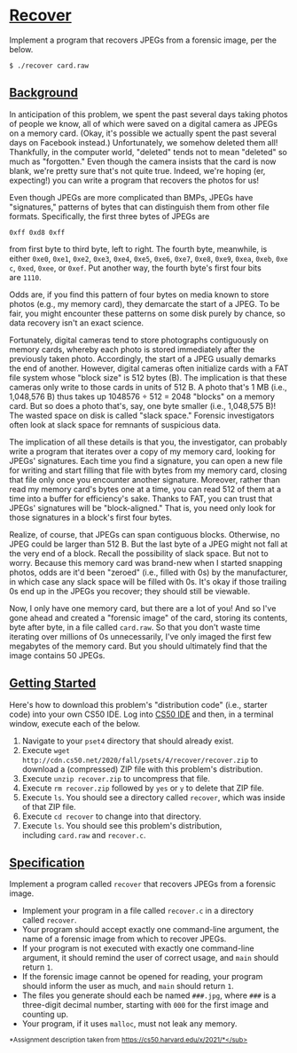[Recover](https://cs50.harvard.edu/x/2021/psets/4/recover/#recover)
===================================================================

Implement a program that recovers JPEGs from a forensic image, per the below.

```
$ ./recover card.raw

```

[Background](https://cs50.harvard.edu/x/2021/psets/4/recover/#background)
-------------------------------------------------------------------------

In anticipation of this problem, we spent the past several days taking photos of people we know, all of which were saved on a digital camera as JPEGs on a memory card. (Okay, it's possible we actually spent the past several days on Facebook instead.) Unfortunately, we somehow deleted them all! Thankfully, in the computer world, "deleted" tends not to mean "deleted" so much as "forgotten." Even though the camera insists that the card is now blank, we're pretty sure that's not quite true. Indeed, we're hoping (er, expecting!) you can write a program that recovers the photos for us!

Even though JPEGs are more complicated than BMPs, JPEGs have "signatures," patterns of bytes that can distinguish them from other file formats. Specifically, the first three bytes of JPEGs are

```
0xff 0xd8 0xff

```

from first byte to third byte, left to right. The fourth byte, meanwhile, is either `0xe0`, `0xe1`, `0xe2`, `0xe3`, `0xe4`, `0xe5`, `0xe6`, `0xe7`, `0xe8`, `0xe9`, `0xea`, `0xeb`, `0xec`, `0xed`, `0xee`, or `0xef`. Put another way, the fourth byte's first four bits are `1110`.

Odds are, if you find this pattern of four bytes on media known to store photos (e.g., my memory card), they demarcate the start of a JPEG. To be fair, you might encounter these patterns on some disk purely by chance, so data recovery isn't an exact science.

Fortunately, digital cameras tend to store photographs contiguously on memory cards, whereby each photo is stored immediately after the previously taken photo. Accordingly, the start of a JPEG usually demarks the end of another. However, digital cameras often initialize cards with a FAT file system whose "block size" is 512 bytes (B). The implication is that these cameras only write to those cards in units of 512 B. A photo that's 1 MB (i.e., 1,048,576 B) thus takes up 1048576 ÷ 512 = 2048 "blocks" on a memory card. But so does a photo that's, say, one byte smaller (i.e., 1,048,575 B)! The wasted space on disk is called "slack space." Forensic investigators often look at slack space for remnants of suspicious data.

The implication of all these details is that you, the investigator, can probably write a program that iterates over a copy of my memory card, looking for JPEGs' signatures. Each time you find a signature, you can open a new file for writing and start filling that file with bytes from my memory card, closing that file only once you encounter another signature. Moreover, rather than read my memory card's bytes one at a time, you can read 512 of them at a time into a buffer for efficiency's sake. Thanks to FAT, you can trust that JPEGs' signatures will be "block-aligned." That is, you need only look for those signatures in a block's first four bytes.

Realize, of course, that JPEGs can span contiguous blocks. Otherwise, no JPEG could be larger than 512 B. But the last byte of a JPEG might not fall at the very end of a block. Recall the possibility of slack space. But not to worry. Because this memory card was brand-new when I started snapping photos, odds are it'd been "zeroed" (i.e., filled with 0s) by the manufacturer, in which case any slack space will be filled with 0s. It's okay if those trailing 0s end up in the JPEGs you recover; they should still be viewable.

Now, I only have one memory card, but there are a lot of you! And so I've gone ahead and created a "forensic image" of the card, storing its contents, byte after byte, in a file called `card.raw`. So that you don't waste time iterating over millions of 0s unnecessarily, I've only imaged the first few megabytes of the memory card. But you should ultimately find that the image contains 50 JPEGs.

[Getting Started](https://cs50.harvard.edu/x/2021/psets/4/recover/#getting-started)
-----------------------------------------------------------------------------------

Here's how to download this problem's "distribution code" (i.e., starter code) into your own CS50 IDE. Log into [CS50 IDE](https://cs50.io/) and then, in a terminal window, execute each of the below.

1.  Navigate to your `pset4` directory that should already exist.
2.  Execute `wget http://cdn.cs50.net/2020/fall/psets/4/recover/recover.zip` to download a (compressed) ZIP file with this problem's distribution.
3.  Execute `unzip recover.zip` to uncompress that file.
4.  Execute `rm recover.zip` followed by `yes` or `y` to delete that ZIP file.
5.  Execute `ls`. You should see a directory called `recover`, which was inside of that ZIP file.
6.  Execute `cd recover` to change into that directory.
7.  Execute `ls`. You should see this problem's distribution, including `card.raw` and `recover.c`.

[Specification](https://cs50.harvard.edu/x/2021/psets/4/recover/#specification)
-------------------------------------------------------------------------------

Implement a program called `recover` that recovers JPEGs from a forensic image.

-   Implement your program in a file called `recover.c` in a directory called `recover`.
-   Your program should accept exactly one command-line argument, the name of a forensic image from which to recover JPEGs.
-   If your program is not executed with exactly one command-line argument, it should remind the user of correct usage, and `main` should return `1`.
-   If the forensic image cannot be opened for reading, your program should inform the user as much, and `main` should return `1`.
-   The files you generate should each be named `###.jpg`, where `###` is a three-digit decimal number, starting with `000` for the first image and counting up.
-   Your program, if it uses `malloc`, must not leak any memory.

<sub>*Assignment description taken from https://cs50.harvard.edu/x/2021/*</sub>
